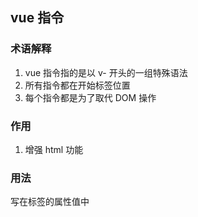 ## vue 指令

### 术语解释

1. vue 指令指的是以 v- 开头的一组特殊语法
2. 所有指令都在开始标签位置
3. 每个指令都是为了取代 DOM 操作



### 作用

1. 增强 html 功能



### 用法

写在标签的属性值中